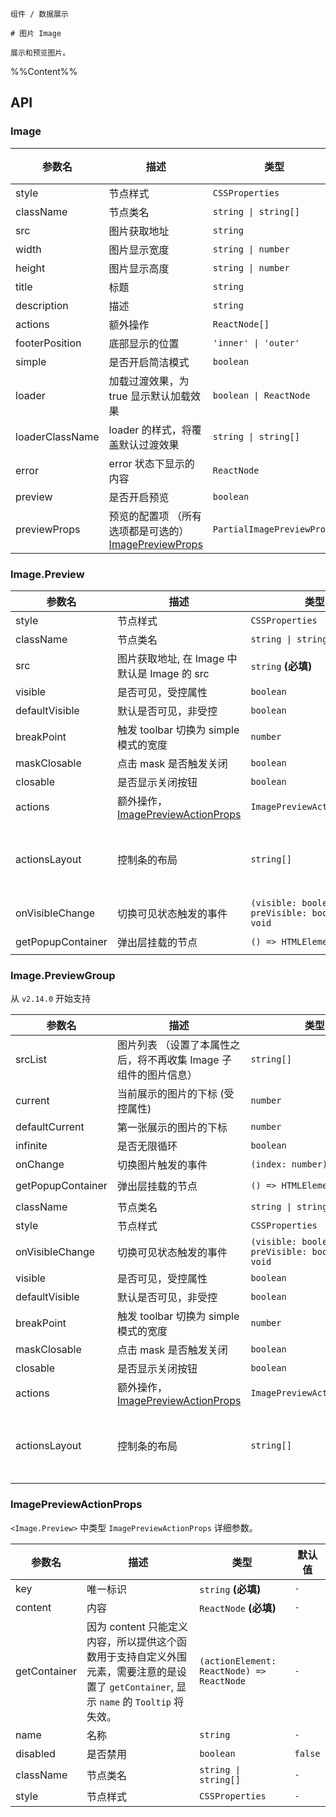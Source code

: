 `````
组件 / 数据展示

# 图片 Image

展示和预览图片。
`````

%%Content%%

## API

<div class="image-demo-props">

### Image

|参数名|描述|类型|默认值|
|---|---|---|---|
|style|节点样式|`CSSProperties`|`-`|
|className|节点类名|`string \| string[]`|`-`|
|src|图片获取地址|`string`|`-`|
|width|图片显示宽度|`string \| number`|`-`|
|height|图片显示高度|`string \| number`|`-`|
|title|标题|`string`|`-`|
|description|描述|`string`|`-`|
|actions|额外操作|`ReactNode[]`|`-`|
|footerPosition|底部显示的位置|`'inner' \| 'outer'`|`inner`|
|simple|是否开启简洁模式|`boolean`|`-`|
|loader|加载过渡效果，为 true 显示默认加载效果|`boolean \| ReactNode`|`-`|
|loaderClassName|loader 的样式，将覆盖默认过渡效果|`string \| string[]`|`-`|
|error|error 状态下显示的内容|`ReactNode`|`-`|
|preview|是否开启预览|`boolean`|`true`|
|previewProps|预览的配置项 （所有选项都是可选的）[ImagePreviewProps](#imagepreview)|`PartialImagePreviewProps`|`-`|

### Image.Preview

|参数名|描述|类型|默认值|版本|
|---|---|---|---|---|
|style|节点样式|`CSSProperties`|`-`|-|
|className|节点类名|`string \| string[]`|`-`|-|
|src|图片获取地址, 在 Image 中默认是 Image 的 src|`string` **(必填)**|`-`|-|
|visible|是否可见，受控属性|`boolean`|`-`|-|
|defaultVisible|默认是否可见，非受控|`boolean`|`-`|-|
|breakPoint|触发 toolbar 切换为 simple 模式的宽度|`number`|`316`|-|
|maskClosable|点击 mask 是否触发关闭|`boolean`|`true`|-|
|closable|是否显示关闭按钮|`boolean`|`true`|2.16.0|
|actions|额外操作，[ImagePreviewActionProps](#imagepreviewactionprops)|`ImagePreviewActionProps[]`|`-`|-|
|actionsLayout|控制条的布局|`string[]`|`['fullScreen', 'rotateRight', 'rotateLeft', 'zoomIn', 'zoomOut', 'originalSize', 'extra']`|-|
|onVisibleChange|切换可见状态触发的事件|`(visible: boolean, preVisible: boolean) => void`|`-`|-|
|getPopupContainer|弹出层挂载的节点|`() => HTMLElement`|`() => document.body`|2.16.0|

### Image.PreviewGroup

从 `v2.14.0` 开始支持

|参数名|描述|类型|默认值|版本|
|---|---|---|---|---|
|srcList|图片列表 （设置了本属性之后，将不再收集 Image 子组件的图片信息）|`string[]`|`-`|-|
|current|当前展示的图片的下标 (受控属性)|`number`|`-`|-|
|defaultCurrent|第一张展示的图片的下标|`number`|`-`|-|
|infinite|是否无限循环|`boolean`|`-`|-|
|onChange|切换图片触发的事件|`(index: number) => void`|`-`|-|
|getPopupContainer|弹出层挂载的节点|`() => HTMLElement`|`() => document.body`|2.16.0|
|className|节点类名|`string \| string[]`|`-`|-|
|style|节点样式|`CSSProperties`|`-`|-|
|onVisibleChange|切换可见状态触发的事件|`(visible: boolean, preVisible: boolean) => void`|`-`|-|
|visible|是否可见，受控属性|`boolean`|`-`|-|
|defaultVisible|默认是否可见，非受控|`boolean`|`-`|-|
|breakPoint|触发 toolbar 切换为 simple 模式的宽度|`number`|`316`|-|
|maskClosable|点击 mask 是否触发关闭|`boolean`|`true`|-|
|closable|是否显示关闭按钮|`boolean`|`true`|2.16.0|
|actions|额外操作，[ImagePreviewActionProps](#imagepreviewactionprops)|`ImagePreviewActionProps[]`|`-`|-|
|actionsLayout|控制条的布局|`string[]`|`['fullScreen', 'rotateRight', 'rotateLeft', 'zoomIn', 'zoomOut', 'originalSize', 'extra']`|-|

### ImagePreviewActionProps

`<Image.Preview>` 中类型 `ImagePreviewActionProps` 详细参数。

|参数名|描述|类型|默认值|
|---|---|---|---|
|key|唯一标识|`string` **(必填)**|`-`|
|content|内容|`ReactNode` **(必填)**|`-`|
|getContainer|因为 content 只能定义内容，所以提供这个函数用于支持自定义外围元素，需要注意的是设置了 `getContainer`, 显示 `name` 的 `Tooltip` 将失效。|`(actionElement: ReactNode) => ReactNode`|`-`|
|name|名称|`string`|`-`|
|disabled|是否禁用|`boolean`|`false`|
|className|节点类名|`string \| string[]`|`-`|
|style|节点样式|`CSSProperties`|`-`|

</div>
